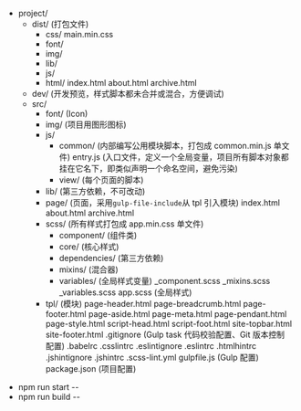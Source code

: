 - project/
  - dist/               (打包文件)
    - css/
        main.min.css
    + font/
    + img/
    + lib/
    + js/
    + html/
        index.html
        about.html
        archive.html
  + dev/                (开发预览，样式脚本都未合并或混合，方便调试)
  - src/
    + font/             (Icon)
    + img/              (项目用图形图标)
    - js/
      + common/         (内部编写公用模块脚本，打包成 common.min.js 单文件)
          entry.js      (入口文件，定义一个全局变量，项目所有脚本对象都挂在它名下，即类似声明一个命名空间，避免污染)
      + view/           (每个页面的脚本)
    + lib/              (第三方依赖，不可改动)
    - page/             (页面，采用`gulp-file-include`从 tpl 引入模块)
        index.html
        about.html
        archive.html
    - scss/             (所有样式打包成 app.min.css 单文件)
      + component/      (组件类)
      + core/           (核心样式)
      + dependencies/   (第三方依赖)
      + mixins/         (混合器)
      + variables/      (全局样式变量)
        _component.scss
        _mixins.scss
        _variables.scss
        app.scss        (全局样式)
    - tpl/              (模块)
        page-header.html
        page-breadcrumb.html
        page-footer.html
        page-aside.html
        page-meta.html
        page-pendant.html
        page-style.html
        script-head.html
        script-foot.html
        site-topbar.html
        site-footer.html
  .gitignore            (Gulp task 代码校验配置、Git 版本控制配置)
  .babelrc
  .csslintrc
  .eslintignore
  .eslintrc
  .htmlhintrc
  .jshintignore
  .jshintrc
  .scss-lint.yml
  gulpfile.js           (Gulp 配置)
  package.json          (项目配置)


* npm run start -- 
* npm run build -- 



